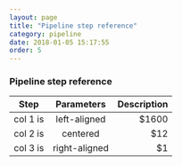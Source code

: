 ```yaml
---
layout: page
title: "Pipeline step reference"
category: pipeline
date: 2018-01-05 15:17:55
order: 5
---
```

### Pipeline step reference

| Step     |      Parameters      |  Description |
|----------|:-------------:|------:|
| col 1 is |  left-aligned | $1600 |
| col 2 is |    centered   |   $12 |
| col 3 is | right-aligned |    $1 |
